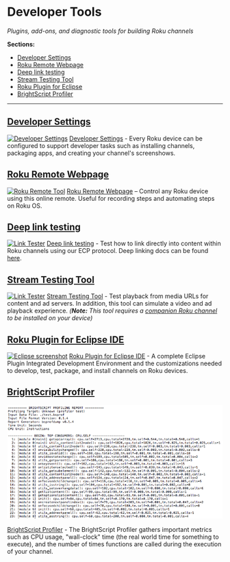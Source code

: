 # Developer Tools
_Plugins, add-ons, and diagnostic tools for building Roku channels_

**Sections:**

* [Developer Settings](#developer-settings)
* [Roku Remote Webpage](#roku-remote-webpage)
* [Deep link testing](#deep-link-testing)
* [Stream Testing Tool](#stream-testing-tool)
* [Roku Plugin for Eclipse](#roku-plugin-for-eclipse-ide)
* [BrightScript Profiler](#brightscript-profiler)

- - -

## [Developer Settings](/develop/developer-tools/developer-settings.md)
[![Developer Settings](https://github.com/rokudev/docs/raw/master/images/dev-settings-application-installer.png)](/develop/developer-tools/developer-settings.md)
[Developer Settings](/develop/developer-tools/developer-settings.md) - Every Roku device can be configured to support developer tasks such as installing channels, packaging apps, and creating your channel's screenshows.

## [Roku Remote Webpage](http://devtools.web.roku.com/RokuRemote/)
[![Roku Remote Tool](https://github.com/rokudev/docs/raw/master/images/Roku-Remote-Tool.jpg)](http://devtools.web.roku.com/RokuRemote/)
[Roku Remote Webpage](http://devtools.web.roku.com/RokuRemote/) – Control any Roku device using this online remote. Useful for recording steps and automating steps on Roku OS.

## [Deep link testing](http://devtools.web.roku.com/DeepLinkingTester/)

[![Link Tester](https://github.com/rokudev/docs/raw/master/images/Roku-Deep-Linking-Tester.jpg)](http://devtools.web.roku.com/DeepLinkingTester/)
[Deep link testing](http://devtools.web.roku.com/DeepLinkingTester/) - Test how to link directly into content within Roku channels using our ECP protocol. Deep linking docs can be found [here](https://github.com/rokudev/docs/tree/master/develop/guides/deep-linking.md).

## [Stream Testing Tool](http://devtools.web.roku.com/stream_tester/html)

[![Link Tester](https://github.com/rokudev/docs/raw/master/images/Roku_Stream-Tester.jpg)](http://devtools.web.roku.com/stream_tester/html)
[Stream Testing Tool](http://devtools.web.roku.com/stream_tester/html) -  Test playback from media URLs for content and ad servers. In addition, this tool can simulate a video and ad playback experience. _(**Note:** This tool requires a [companion Roku channel](https://my.roku.com/add/ZJMQ6D5) to be installed on your device)_

## [Roku Plugin for Eclipse IDE](https://github.com/rokudev/docs/tree/master/develop/developer-tools/eclipse-plugin.md)
[![Eclipse screenshot](https://github.com/rokudev/docs/raw/master/images/eclipse_1.png)](https://github.com/rokudev/docs/tree/master/develop/developer-tools/eclipse-plugin.md)
[Roku Plugin for Eclipse IDE](https://github.com/rokudev/docs/tree/master/develop/developer-tools/eclipse-plugin.md) - A complete Eclipse Plugin Integrated Development Environment and the customizations needed to develop, test, package, and install channels on Roku devices.

## [BrightScript Profiler](https://github.com/rokudev/docs/tree/master/develop/developer-tools/bs-profiler.md)

![](../../images/profiler-log.png)

[BrightScript Profiler](https://github.com/rokudev/docs/tree/master/develop/developer-tools/bs-profiler.md) - The BrightScript Profiler gathers important metrics such as CPU usage, "wall-clock" time (the real world time for something to execute), and the number of times functions are called during the execution of your channel.
